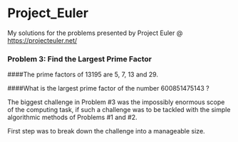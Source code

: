 # Project_Euler
My solutions for the problems presented by Project Euler @ https://projecteuler.net/

### Problem 3: Find the Largest Prime Factor
####The prime factors of 13195 are 5, 7, 13 and 29.

####What is the largest prime factor of the number 600851475143 ?


The biggest challenge in Problem #3 was the impossibly enormous scope of the computing task, if such a challenge was to be tackled with the simple algorithmic methods of Problems #1 and #2.

First step was to break down the challenge into a manageable size. 
